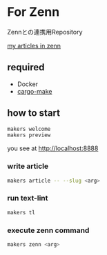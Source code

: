 # For Zenn

Zennとの連携用Repository

[my articles in zenn](https://zenn.dev/wim)

## required

- Docker
- [cargo-make](https://github.com/sagiegurari/cargo-make)

## how to start

```sh
makers welcome
makers preview
```

you see at <http://localhost:8888>

### write article

```sh
makers article -- --slug <arg>
```

### run text-lint

```sh
makers tl
```

### execute zenn command

```sh
makers zenn <arg>
```
